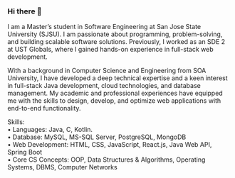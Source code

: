 ### Hi there 👋
I am a Master’s student in Software Engineering at San Jose State University (SJSU). I am passionate about programming, problem-solving, and building scalable software solutions. Previously, I worked as an SDE 2 at UST Globals, where I gained hands-on experience in full-stack web development.

With a background in Computer Science and Engineering from SOA University, I have developed a deep technical expertise and a keen interest in full-stack Java development, cloud technologies, and database management. My academic and professional experiences have equipped me with the skills to design, develop, and optimize web applications with end-to-end functionality.

Skills:  
• Languages: Java, C, Kotlin.  
• Database: MySQL, MS-SQL Server, PostgreSQL, MongoDB  
• Web Development: HTML, CSS, JavaScript, React.js, Java Web API, Spring Boot<br/>
• Core CS Concepts: OOP, Data Structures & Algorithms, Operating Systems, DBMS, Computer Networks   
<!--
**jahnavikedia/jahnavikedia** is a ✨ _special_ ✨ repository because its `README.md` (this file) appears on your GitHub profile.

Here are some ideas to get you started:

- 🔭 I’m currently working on ...
- 🌱 I’m currently learning ...
- 👯 I’m looking to collaborate on ...
- 🤔 I’m looking for help with ...
- 💬 Ask me about ...
- 📫 How to reach me: ...
- 😄 Pronouns: ...
- ⚡ Fun fact: ...
-->
